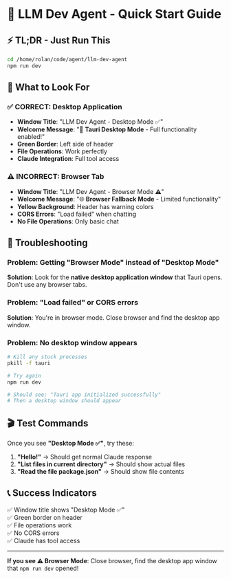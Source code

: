 # 🚀 LLM Dev Agent - Quick Start Guide

## ⚡ TL;DR - Just Run This
```bash
cd /home/rolan/code/agent/llm-dev-agent
npm run dev
```

## 🎯 What to Look For

### ✅ **CORRECT: Desktop Application**
- **Window Title**: "LLM Dev Agent - Desktop Mode ✅"  
- **Welcome Message**: "🚀 **Tauri Desktop Mode** - Full functionality enabled!"
- **Green Border**: Left side of header
- **File Operations**: Work perfectly
- **Claude Integration**: Full tool access

### ⚠️ **INCORRECT: Browser Tab** 
- **Window Title**: "LLM Dev Agent - Browser Mode ⚠️"
- **Welcome Message**: "🌐 **Browser Fallback Mode** - Limited functionality"  
- **Yellow Background**: Header has warning colors
- **CORS Errors**: "Load failed" when chatting
- **No File Operations**: Only basic chat

## 🔧 Troubleshooting

### Problem: Getting "Browser Mode" instead of "Desktop Mode"
**Solution**: Look for the **native desktop application window** that Tauri opens. Don't use any browser tabs.

### Problem: "Load failed" or CORS errors
**Solution**: You're in browser mode. Close browser and find the desktop app window.

### Problem: No desktop window appears
```bash
# Kill any stuck processes
pkill -f tauri

# Try again
npm run dev

# Should see: "Tauri app initialized successfully"
# Then a desktop window should appear
```

## 🎬 Test Commands

Once you see **"Desktop Mode ✅"**, try these:

1. **"Hello!"** → Should get normal Claude response
2. **"List files in current directory"** → Should show actual files  
3. **"Read the file package.json"** → Should show file contents

## 📞 Success Indicators

✅ Window title shows "Desktop Mode ✅"  
✅ Green border on header  
✅ File operations work  
✅ No CORS errors  
✅ Claude has tool access  

---

**If you see ⚠️ Browser Mode**: Close browser, find the desktop app window that `npm run dev` opened!